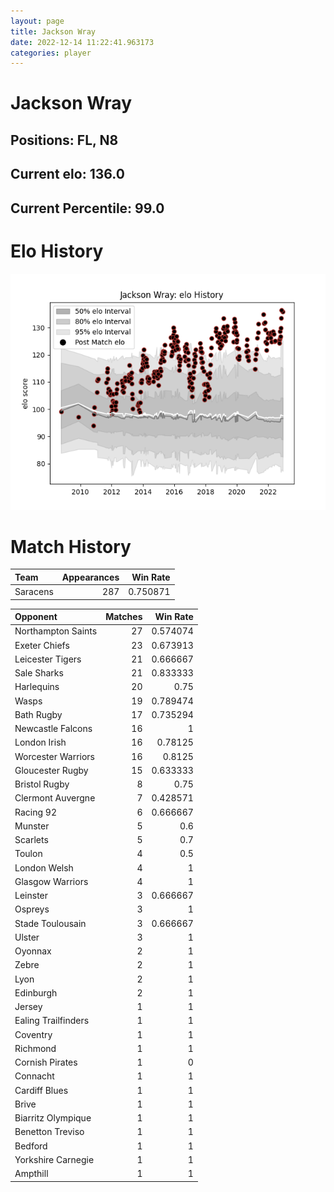 ```yaml
---  
layout: page  
title: Jackson Wray  
date: 2022-12-14 11:22:41.963173  
categories: player  
---
```

# Jackson Wray

## Positions: FL, N8

## Current elo: 136.0

## Current Percentile: 99.0

# Elo History


![elo history](history_JacksonWray.png)
# Match History


| Team     |   Appearances |   Win Rate |
|:---------|--------------:|-----------:|
| Saracens |           287 |   0.750871 |

| Opponent            |   Matches |   Win Rate |
|:--------------------|----------:|-----------:|
| Northampton Saints  |        27 |   0.574074 |
| Exeter Chiefs       |        23 |   0.673913 |
| Leicester Tigers    |        21 |   0.666667 |
| Sale Sharks         |        21 |   0.833333 |
| Harlequins          |        20 |   0.75     |
| Wasps               |        19 |   0.789474 |
| Bath Rugby          |        17 |   0.735294 |
| Newcastle Falcons   |        16 |   1        |
| London Irish        |        16 |   0.78125  |
| Worcester Warriors  |        16 |   0.8125   |
| Gloucester Rugby    |        15 |   0.633333 |
| Bristol Rugby       |         8 |   0.75     |
| Clermont Auvergne   |         7 |   0.428571 |
| Racing 92           |         6 |   0.666667 |
| Munster             |         5 |   0.6      |
| Scarlets            |         5 |   0.7      |
| Toulon              |         4 |   0.5      |
| London Welsh        |         4 |   1        |
| Glasgow Warriors    |         4 |   1        |
| Leinster            |         3 |   0.666667 |
| Ospreys             |         3 |   1        |
| Stade Toulousain    |         3 |   0.666667 |
| Ulster              |         3 |   1        |
| Oyonnax             |         2 |   1        |
| Zebre               |         2 |   1        |
| Lyon                |         2 |   1        |
| Edinburgh           |         2 |   1        |
| Jersey              |         1 |   1        |
| Ealing Trailfinders |         1 |   1        |
| Coventry            |         1 |   1        |
| Richmond            |         1 |   1        |
| Cornish Pirates     |         1 |   0        |
| Connacht            |         1 |   1        |
| Cardiff Blues       |         1 |   1        |
| Brive               |         1 |   1        |
| Biarritz Olympique  |         1 |   1        |
| Benetton Treviso    |         1 |   1        |
| Bedford             |         1 |   1        |
| Yorkshire Carnegie  |         1 |   1        |
| Ampthill            |         1 |   1        |
